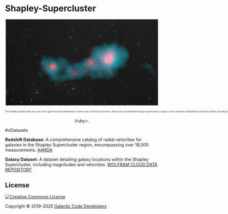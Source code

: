 # Shapley-Supercluster

<div align="center">
<img src="https://raw.githubusercontent.com/Galactic-Code-Developers/Shapley-Supercluster/refs/heads/main/images/Shapley_Supercluster_pillars-3563194837.jpg"
width="500px"/>

<ruby><rt>The Shapley Supercluster was one of five giant structures detected in a new survey of the local Universe. Previously considered the largest supercluster in space, it has now been eclipsed by at least four others, including Quipu. (Image credit: ESA & Planck Collaboration/Rosat/Digitized Sky Survey)</rt>,/ruby>.

</div>

#vDatasets

**Redshift Database:** A comprehensive catalog of radial velocities for galaxies in the Shapley Supercluster region, encompassing over 18,000 measurements. 
[AANDA](<https://www.aanda.org/articles/aa/full_html/2020/06/aa37726-20/aa37726-20.html>)

**Galaxy Dataset:** A dataset detailing galaxy locations within the Shapley Supercluster, including magnitudes and velocities. 
[WOLFRAM CLOUD DATA REPOSITORY](<https://datarepository.wolframcloud.com/resources/Sample-Data-Shapley-Supercluster-Galaxies/>)

## License

[![Creative Commons License](<https://i.creativecommons.org/l/by/4.0/88x31.png>)](https://creativecommons.org/licenses/by/4.0/)

Copyright © 2019-2025 [Galactic Code Developers](<https://gist.github.com/ChrisTollefson/](https://github.com/Galactic-Code-Developers>)
